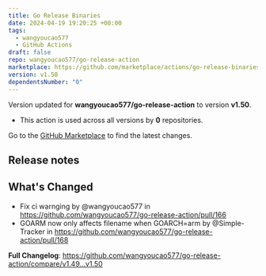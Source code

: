 ```yaml
---
title: Go Release Binaries
date: 2024-04-19 19:20:25 +00:00
tags:
  - wangyoucao577
  - GitHub Actions
draft: false
repo: wangyoucao577/go-release-action
marketplace: https://github.com/marketplace/actions/go-release-binaries
version: v1.50
dependentsNumber: "0"
---
```



Version updated for **wangyoucao577/go-release-action** to version **v1.50**.
- This action is used across all versions by **0** repositories.

Go to the [GitHub Marketplace](https://github.com/marketplace/actions/go-release-binaries) to find the latest changes.

## Release notes

## What's Changed
* Fix ci warnging by @wangyoucao577 in https://github.com/wangyoucao577/go-release-action/pull/166
* GOARM now only affects filename when GOARCH=arm by @Simple-Tracker in https://github.com/wangyoucao577/go-release-action/pull/168


**Full Changelog**: https://github.com/wangyoucao577/go-release-action/compare/v1.49...v1.50
